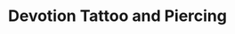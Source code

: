 ---
title: "Devotion Tattoo and Piercing"
url: /boise/devotion-tattoo-and-piercing/
shop: Tattoo
---